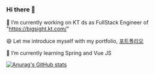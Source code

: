 ### Hi there 👋 
🔭 I’m currently working on KT ds as FullStack Engineer of "https://bigsight.kt.com/"

😄 Let me introduce myself with my portfolio, [포트폴리오](https://woozy-passbook-7ae.notion.site/Evan-e80121ba5b3544d090a68339ac134162)

🌱 I’m currently learning Spring and Vue JS

<!--
**carnival77/carnival77** is a ✨ _special_ ✨ repository because its `README.md` (this file) appears on your GitHub profile.

Here are some ideas to get you started:

- 🔭 I’m currently working on ...
- 🌱 I’m currently learning ...
- 👯 I’m looking to collaborate on ...
- 🤔 I’m looking for help with ...
- 💬 Ask me about ...
- 📫 How to reach me: ...
- 😄 Pronouns: ...
- ⚡ Fun fact: ...
-->
[![Anurag's GitHub stats](https://github-readme-stats.vercel.app/api?username=carnival77)](https://github.com/anuraghazra/github-readme-stats)
